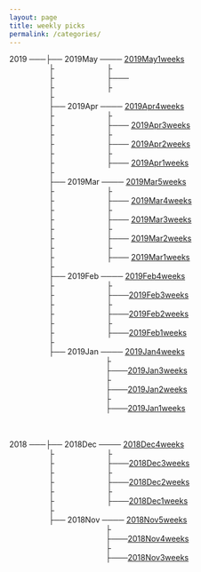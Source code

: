 ```yaml
---
layout: page
title: weekly picks
permalink: /categories/
---
```




2019 ───├── 2019May ──── [2019May1weeks](../blog/2019/05/May1weeks)     
                  ├                        ├  
                  ├                        ├─── []()   
                  ├                        ├                           
                  ├                                                 
                  ├── 2019Apr ──── [2019Apr4weeks](../blog/2019/04/Apr4weeks)     
                  ├                        ├  
                  ├                        ├─── [2019Apr3weeks](../blog/2019/04/Apr3weeks)   
                  ├                        ├                           
                  ├                        ├─── [2019Apr2weeks](../blog/2019/04/Apr2weeks)   
                  ├                        ├                           
                  ├                        ├─── [2019Apr1weeks](../blog/2019/04/Apr1weeks)       
                  ├                                                 
                  ├── 2019Mar ──── [2019Mar5weeks](../blog/2019/03/Mar5weeks)     
                  ├                        ├  
                  ├                        ├─── [2019Mar4weeks](../blog/2019/03/Mar4weeks)   
                  ├                        ├                           
                  ├                        ├─── [2019Mar3weeks](../blog/2019/03/Mar3weeks)   
                  ├                        ├                           
                  ├                        ├─── [2019Mar2weeks](../blog/2019/03/Mar2weeks)       
                  ├                        ├                           
                  ├                        ├─── [2019Mar1weeks](../blog/2019/03/Mar1weeks)       
                  ├                                                 
                  ├── 2019Feb ──── [2019Feb4weeks](../blog/2019/02/Feb4weeks)    
                  ├                        ├  
                  ├                        ├───[2019Feb3weeks](../blog/2019/02/Feb3weeks)  
                  ├                        ├                           
                  ├                        ├───[2019Feb2weeks](../blog/2019/02/Feb2weeks)  
                  ├                        ├                           
                  ├                        ├───[2019Feb1weeks](../blog/2019/02/Feb1weeks)  
                  ├                            
                  ├── 2019Jan ──── [2019Jan4weeks](../blog/2019/01/Jan4weeks)    
                                            ├  
                                            ├───[2019Jan3weeks](../blog/2019/01/Jan3weeks)  
                                            ├  
                                            ├───[2019Jan2weeks](../blog/2019/01/Jan2weeks)  
                                            ├  
                                            ├───[2019Jan1weeks](../blog/2019/01/Jan1weeks)  


                    
                    
2018 ───├── 2018Dec ──── [2018Dec4weeks](../blog/2018/12/Dec4weeks)     
                  ├                        ├   
                  ├                        ├───[2018Dec3weeks](../blog/2018/12/Dec3weeks)    
                  ├                        ├  
                  ├                        ├───[2018Dec2weeks](../blog/2018/12/Dec2weeks)    
                  ├                        ├  
                  ├                        ├───[2018Dec1weeks](../blog/2018/12/Dec1weeks)    
                  ├                            
                  ├── 2018Nov ──── [2018Nov5weeks](../blog/2018/11/Nov5weeks)    
                                            ├  
                                            ├───[2018Nov4weeks](../blog/2018/11/Nov4weeks)  
                                            ├  
                                            ├───[2018Nov3weeks](../blog/2018/11/Nov3weeks)  
